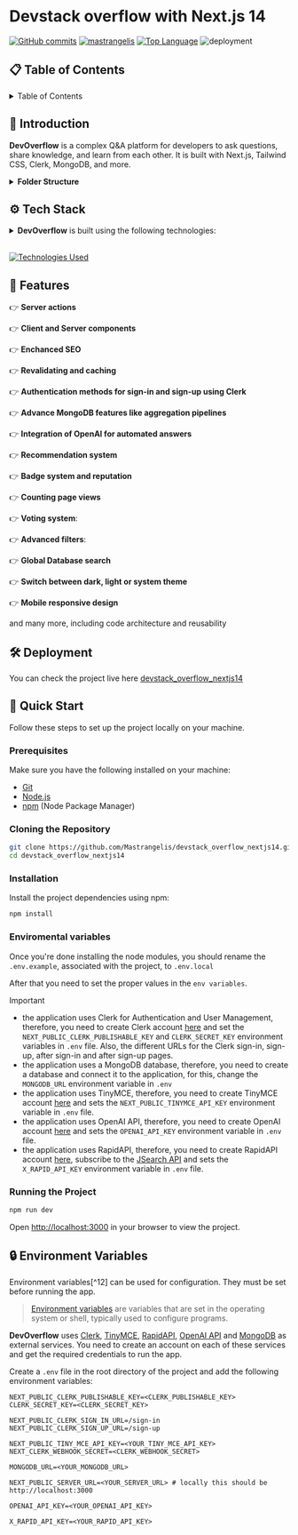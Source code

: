 # Devstack overflow with Next.js 14

[![GitHub commits](https://img.shields.io/github/commit-activity/t/mastrangelis/devstack_overflow_nextjs14?style=social&logo=github)](https://github.com/mastrangelis/devstack_overflow_nextjs14/commits)
[![mastrangelis](https://custom-icon-badges.demolab.com/badge/made%20by%20-mastrangelis-556bf2?logo=github&logoColor=white&labelColor=101827)](https://github.com/mastrangelis)
[![Top Language](https://img.shields.io/github/languages/top/mastrangelis/devstack_overflow_nextjs14?logo=github&logoColor=%23007ACC&label=TypeScript)](https://www.typescriptlang.org/)
![deployment](https://img.shields.io/github/deployments/mastrangelis/devstack_overflow_nextjs14/Production?logo=vercel&label=Website)

## 📋 Table of Contents

<details><summary>Table of Contents</summary>

- 🤖 [Introduction](#-introduction)
- ⚙️ [Tech Stack](#️-tech-stack)
- 🔋 [Features](#-features)
- 🔨 [Deployment](#️-deployment)
- 🤸 [Quick Start](#-quick-start)
- 🔒 [Environment Variables](#-environment-variables)

</details>

## 🤖 Introduction

**DevOverflow** is a complex Q&A platform for developers to ask questions, share knowledge, and learn from each other. It is built with Next.js, Tailwind CSS, Clerk, MongoDB, and more.

<details><summary><b>Folder Structure</b></summary>

```bash
nextjs14-devoverflow/
├── app/
├   ├── favicon.ico
├   ├── globals.css
├   ├── layout.tsx
├   ├── (auth)/
├   ├   ├── sign-in/[[...sign-in]]/
├   ├   ├   └── page.tsx
├   ├   ├── sign-up/[[...sign-up]]/
├   ├   ├   └── page.tsx
├   ├   └── layout.tsx
├   ├── (root)/
├   ├   ├── layout.tsx
├   ├   ├── (home)/
├   ├   ├   ├── loading.tsx
├   ├   ├   └── page.tsx
├   ├   ├── ask-question/
├   ├   ├   └── page.tsx
├   ├   ├── collection/
├   ├   ├   ├── loading.tsx
├   ├   ├   └── page.tsx
├   ├   ├── community/
├   ├   ├   ├── loading.tsx
├   ├   ├   └── page.tsx
├   ├   ├── jobs/
├   ├   ├   ├── loading.tsx
├   ├   ├   └── page.tsx
├   ├   ├── profile/
├   ├   ├   ├── [id]/
├   ├   ├   ├   ├── loading.tsx
├   ├   ├   ├   └── page.tsx
├   ├   ├   └── edit/
├   ├   ├       └── page.tsx
├   ├   ├── question/
├   ├   ├   ├── [id]/
├   ├   ├   ├   └── page.tsx
├   ├   ├   └── edit/
├   ├   ├       └── [id]/
├   ├   ├           └── page.tsx
├   ├   └── tags/
├   ├       ├── [id]/
├   ├       ├   ├── loading.tsx
├   ├       ├   └── page.tsx
├   ├       ├── page.tsx
├   ├       └── loading.tsx
├   └── api/
├       ├── chatgpt/
├       ├   └── route.ts
├       └── webhook/
├              └── route.ts
├── components/
├   ├── cards/
├   ├   ├── AnswerCard.tsx
├   ├   ├── JobCard.tsx
├   ├   ├── QuestionCard.tsx
├   ├   └── UserCard.tsx
├   ├   └── TagCard.tsx
├   ├── forms/
├   ├   ├── AnswerForm.tsx
├   ├   ├── ProfileForm.tsx
├   ├   └── QuestionForm.tsx
├   ├── shared/
├   ├   ├── AllAnswers.tsx
├   ├   ├── EditDeleteAction.tsx
├   ├   ├── Filter.tsx
├   ├   ├── LeftSidebar.tsx
├   ├   ├── Metric.tsx
├   ├   ├── NoResult.tsx
├   ├   ├── Pagination.tsx
├   ├   ├── ParseHTML.tsx
├   ├   ├── ProfileLink.tsx
├   ├   ├── Tag.tsx
├   ├   ├── RightSidebar.tsx
├   ├   ├── Stats.tsx
├   ├   ├── Votes.tsx
├   ├   ├── CountrySelect.tsx
├   ├   ├── tabs/
├   ├   ├   ├── AnswersTab.tsx
├   ├   ├   ├── QuestionsTab.tsx
├   ├   ├── navbar/
├   ├   ├   ├── Navbar.tsx
├   ├   ├   ├── NavContent.tsx
├   ├   ├   ├── MobileNav.tsx
├   ├   ├   └── Theme.tsx
├   ├   └── search/
├   ├       ├── GlobalFilters.tsx
├   ├       ├── GlobalResult.tsx
├   ├       ├── GlobalSearch.tsx
├   ├       └── LocalSearch.tsx
├   └── ui/ (generated by shadcn-ui)
├       ├── badge.tsx
├       ├── button.tsx
├       ├── form.tsx
├       ├── input.tsx
├       ├── label.tsx
├       ├── menubar.tsx
├       ├── select.tsx
├       ├── sheet.tsx
├       ├── skeleton.tsx
├       ├── tabs.tsx
├       ├── textarea.tsx
├       ├── toast.tsx
├       ├── toaster.tsx
├       └── use-toast.ts
├── constants/
├   ├── filters.ts
├   └── index.ts
├── context/
├   └── ThemeProvider.ts
├── datbase/
├   ├── answer.model.ts
├   ├── interaction.model.ts
├   ├── question.model.ts
├   ├── tag.model.ts
├   └── user.model.ts
├── lib/
├   ├── mongoose.ts
├   ├── utils.ts
├   ├── validations.ts
├   └── actions/
├       ├── answer.actions.ts
├       ├── general.actions.ts
├       ├── interaction.actions.ts
├       ├── job.actions.ts
├       ├── question.actions.ts
├       ├── tag.actions.ts
├       ├── user.actions.ts
├       └── shared.types.d.ts
├── public/
├   ├── next.svg
├   ├── vercel.svg
├   └── assets/
├       ├── icons/[[...]].svg
├       └── images/[[...]].{svg,png}
├── styles/
├   ├── prism.css
├   └── theme.css
├── types/
├   └── index.d.ts
├── .eslintrc.json
├── .gitignore
├── .env.example
├── .prettierrc.json
├── README.md
├── components.json
├── middleware.ts
├── next.config.js
├── package.json
├── package-lock.json
├── postcss.config.js
├── tailwind.config.ts
└── tsconfig.json
```

</details>

## ⚙️ Tech Stack

<details><summary><b>DevOverflow</b> is built using the following technologies:</summary>

- [TypeScript](https://www.typescriptlang.org/): TypeScript is a typed superset of JavaScript that compiles to plain JavaScript.
- [Next.js](https://nextjs.org/): Next.js is a React framework for building server-side rendered and statically generated web applications.
- [Tailwind CSS](https://tailwindcss.com/): Tailwind CSS is a utility-first CSS framework for rapidly building custom user interfaces.
- [ESLint](https://eslint.org/): ESLint is a static code analysis tool for identifying problematic patterns found in JavaScript code.
- [Prettier](https://prettier.io/): Prettier is an opinionated code formatter.
- [Clerk](https://clerk.dev/): Clerk is a developer-first authentication API that handles all the logic for user sign up, sign in, and more.
- [Shadcn-UI](https://ui.shadcn.com/): Shadcn UI is a React UI library that helps developers rapidly build modern web applications.
- [TinyMCE](https://www.tiny.cloud/): TinyMCE is the world's most popular JavaScript library for rich text editing.
- [MongoDB](https://www.mongodb.com/): MongoDB is a general purpose, document-based, distributed database built for modern application developers and for the cloud era.
- [Mongoose](https://mongoosejs.com/): Mongoose is a MongoDB object modeling tool designed to work in an asynchronous environment.
- [Prism.js](https://prismjs.com/): Prism is a lightweight, extensible syntax highlighter, built with modern web standards in mind.
- [Query String](https://www.npmjs.com/package/query-string): Parse and stringify URL query strings.
- [Svix](https://svix.com/): Svix is a webhook proxy that allows you to receive webhooks locally.
- [Zod](https://zod.dev/): Zod is a TypeScript-first schema declaration and validation library.
- [Vercel](https://vercel.com/): Vercel is a cloud platform for frontend developers, providing the frameworks, workflows, and infrastructure to build a faster, more personalized Web.

</details><br/>

[![Technologies Used](https://skillicons.dev/icons?i=ts,nextjs,tailwind,mongodb,vercel)](https://skillicons.dev)

## 🔋 Features

👉 **Server actions**

👉 **Client and Server components**

👉 **Enchanced SEO**

👉 **Revalidating and caching**

👉 **Authentication methods for sign-in and sign-up using Clerk**

👉 **Advance MongoDB features like aggregation pipelines**

👉 **Integration of OpenAI for automated answers**

👉 **Recommendation system**

👉 **Badge system and reputation**

👉 **Counting page views**

👉 **Voting system**:

👉 **Advanced filters**:

👉 **Global Database search**

👉 **Switch between dark, light or system theme**

👉 **Mobile responsive design**

and many more, including code architecture and reusability

## 🛠️ Deployment

You can check the project live here [devstack_overflow_nextjs14](https://devstack-overflow-nextjs14.vercel.app)

## 🤸 Quick Start

Follow these steps to set up the project locally on your machine.

### Prerequisites

Make sure you have the following installed on your machine:

- [Git](https://git-scm.com/)
- [Node.js](https://nodejs.org/en)
- [npm](https://www.npmjs.com/) (Node Package Manager)

### Cloning the Repository

```bash
git clone https://github.com/Mastrangelis/devstack_overflow_nextjs14.git
cd devstack_overflow_nextjs14
```

### Installation

Install the project dependencies using npm:

```bash
npm install
```

### Enviromental variables

Once you're done installing the node modules, you should rename the `.env.example`, associated with the project, to `.env.local`

After that you need to set the proper values in the `env variables`.

> [!IMPORTANT]
>
> - the application uses Clerk for Authentication and User Management, therefore, you need to create Clerk account [here](https://clerk.dev/) and set the `NEXT_PUBLIC_CLERK_PUBLISHABLE_KEY` and `CLERK_SECRET_KEY` environment variables in `.env` file. Also, the different URLs for the Clerk sign-in, sign-up, after sign-in and after sign-up pages.
> - the application uses a MongoDB database, therefore, you need to create a database and connect it to the application, for this, change the `MONGODB_URL` environment variable in `.env`
> - the application uses TinyMCE, therefore, you need to create TinyMCE account [here](https://www.tiny.cloud/) and sets the `NEXT_PUBLIC_TINYMCE_API_KEY` environment variable in `.env` file.
> - the application uses OpenAI API, therefore, you need to create OpenAI account [here](https://openai.com/) and sets the `OPENAI_API_KEY` environment variable in `.env` file.
> - the application uses RapidAPI, therefore, you need to create RapidAPI account [here](https://rapidapi.com/), subscribe to the [JSearch API](https://rapidapi.com/letscrape-6bRBa3QguO5/api/jsearch/) and sets the `X_RAPID_API_KEY` environment variable in `.env` file.

### Running the Project

```bash
npm run dev
```

Open [http://localhost:3000](http://localhost:3000) in your browser to view the project.

## 🔒 Environment Variables

Environment variables[^12] can be used for configuration. They must be set before running the app.

> [Environment variables](https://en.wikipedia.org/wiki/Environment_variable) are variables that are set in the operating system or shell, typically used to configure programs.

**DevOverflow** uses [Clerk](https://clerk.com), [TinyMCE](https://uploadthing.com/), [RapidAPI](https://rapidapi.com), [OpenAI API](https://openai.com/blog/openai-api) and [MongoDB](https://mongodb.com) as external services. You need to create an account on each of these services and get the required credentials to run the app.

Create a `.env` file in the root directory of the project and add the following environment variables:

```env
NEXT_PUBLIC_CLERK_PUBLISHABLE_KEY=<CLERK_PUBLISHABLE_KEY>
CLERK_SECRET_KEY=<CLERK_SECRET_KEY>

NEXT_PUBLIC_CLERK_SIGN_IN_URL=/sign-in
NEXT_PUBLIC_CLERK_SIGN_UP_URL=/sign-up

NEXT_PUBLIC_TINY_MCE_API_KEY=<YOUR_TINY_MCE_API_KEY>
NEXT_CLERK_WEBHOOK_SECRET=<CLERK_WEBHOOK_SECRET>

MONGODB_URL=<YOUR_MONGODB_URL>

NEXT_PUBLIC_SERVER_URL=<YOUR_SERVER_URL> # locally this should be http://localhost:3000

OPENAI_API_KEY=<YOUR_OPENAI_API_KEY>

X_RAPID_API_KEY=<YOUR_RAPID_API_KEY>
```
